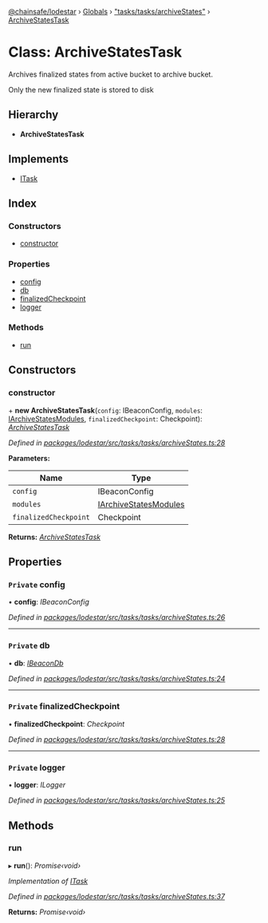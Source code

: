 [@chainsafe/lodestar](../README.md) › [Globals](../globals.md) › ["tasks/tasks/archiveStates"](../modules/_tasks_tasks_archivestates_.md) › [ArchiveStatesTask](_tasks_tasks_archivestates_.archivestatestask.md)

# Class: ArchiveStatesTask

Archives finalized states from active bucket to archive bucket.

Only the new finalized state is stored to disk

## Hierarchy

* **ArchiveStatesTask**

## Implements

* [ITask](../interfaces/_tasks_interface_.itask.md)

## Index

### Constructors

* [constructor](_tasks_tasks_archivestates_.archivestatestask.md#constructor)

### Properties

* [config](_tasks_tasks_archivestates_.archivestatestask.md#private-config)
* [db](_tasks_tasks_archivestates_.archivestatestask.md#private-db)
* [finalizedCheckpoint](_tasks_tasks_archivestates_.archivestatestask.md#private-finalizedcheckpoint)
* [logger](_tasks_tasks_archivestates_.archivestatestask.md#private-logger)

### Methods

* [run](_tasks_tasks_archivestates_.archivestatestask.md#run)

## Constructors

###  constructor

\+ **new ArchiveStatesTask**(`config`: IBeaconConfig, `modules`: [IArchiveStatesModules](../interfaces/_tasks_tasks_archivestates_.iarchivestatesmodules.md), `finalizedCheckpoint`: Checkpoint): *[ArchiveStatesTask](_tasks_tasks_archivestates_.archivestatestask.md)*

*Defined in [packages/lodestar/src/tasks/tasks/archiveStates.ts:28](https://github.com/ChainSafe/lodestar/blob/b76b72d03/packages/lodestar/src/tasks/tasks/archiveStates.ts#L28)*

**Parameters:**

Name | Type |
------ | ------ |
`config` | IBeaconConfig |
`modules` | [IArchiveStatesModules](../interfaces/_tasks_tasks_archivestates_.iarchivestatesmodules.md) |
`finalizedCheckpoint` | Checkpoint |

**Returns:** *[ArchiveStatesTask](_tasks_tasks_archivestates_.archivestatestask.md)*

## Properties

### `Private` config

• **config**: *IBeaconConfig*

*Defined in [packages/lodestar/src/tasks/tasks/archiveStates.ts:26](https://github.com/ChainSafe/lodestar/blob/b76b72d03/packages/lodestar/src/tasks/tasks/archiveStates.ts#L26)*

___

### `Private` db

• **db**: *[IBeaconDb](../interfaces/_db_api_beacon_interface_.ibeacondb.md)*

*Defined in [packages/lodestar/src/tasks/tasks/archiveStates.ts:24](https://github.com/ChainSafe/lodestar/blob/b76b72d03/packages/lodestar/src/tasks/tasks/archiveStates.ts#L24)*

___

### `Private` finalizedCheckpoint

• **finalizedCheckpoint**: *Checkpoint*

*Defined in [packages/lodestar/src/tasks/tasks/archiveStates.ts:28](https://github.com/ChainSafe/lodestar/blob/b76b72d03/packages/lodestar/src/tasks/tasks/archiveStates.ts#L28)*

___

### `Private` logger

• **logger**: *ILogger*

*Defined in [packages/lodestar/src/tasks/tasks/archiveStates.ts:25](https://github.com/ChainSafe/lodestar/blob/b76b72d03/packages/lodestar/src/tasks/tasks/archiveStates.ts#L25)*

## Methods

###  run

▸ **run**(): *Promise‹void›*

*Implementation of [ITask](../interfaces/_tasks_interface_.itask.md)*

*Defined in [packages/lodestar/src/tasks/tasks/archiveStates.ts:37](https://github.com/ChainSafe/lodestar/blob/b76b72d03/packages/lodestar/src/tasks/tasks/archiveStates.ts#L37)*

**Returns:** *Promise‹void›*
